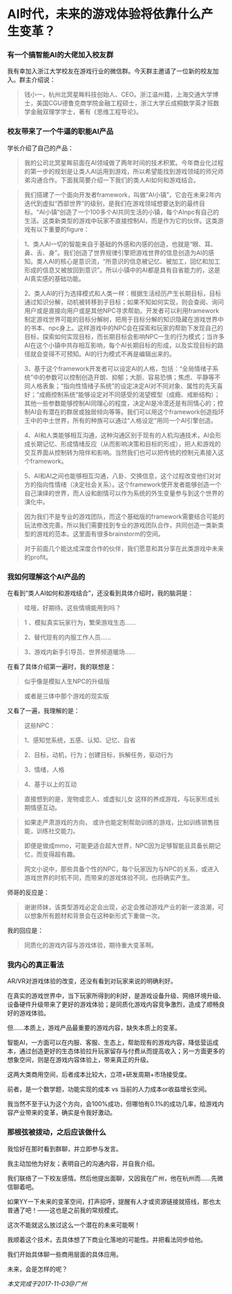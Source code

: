 # AI时代，未来的游戏体验将依靠什么产生变革？

### 有一个搞智能AI的大佬加入校友群

我有幸加入浙江大学校友在游戏行业的微信群。今天群主邀请了一位新的校友加入。群主介绍说：

> 钱小一，杭州北冥星眸科技创始人、CEO。浙江温州籍，上海交通大学博士，美国CGU德鲁克商学院金融工程硕士，浙江大学丘成桐数学英才班数学金融双理学学士，著有《思维工程导论》。

### 校友带来了一个牛逼的职能AI产品

学长介绍了自己的产品：

> 我的公司北冥星眸前面在AI领域做了两年时间的技术积累。今年商业化过程的第一步的规划是让类人AI运用到游戏，所以希望能找到游戏领域的师兄师弟沟通合作。下面我简要介绍一下我们的类人AI如何和游戏结合。

> 我们搭建了一个面向开发者framework，叫做“AI小镇”，它会在未来2年内迭代到虚拟“西部世界”的级别，是我们在游戏领域想要达到的最终目标。“AI小镇”创造了一个100多个AI共同生活的小镇，每个AInpc有自己的生活。这类新类型的游戏中玩家不直接控制AI，而是作为它的伙伴。这类游戏有以下重要的figure：

> 1、类人AI一切的智能来自于基础的外感和内感的创造，也就是“眼、耳、鼻、舌、身”。我们创造了世界规律引擎把游戏世界的信息创造为AI的感知。类人AI的核心是意识流，“所意识的信息被记忆、被加工，回忆和加工形成的信息又被放回到意识”。所以小镇中的AI都是具有自省能力的，这是AI真实感的基础功能。

> 2、类人AI的行为选择模式和人类一样：根据生活经历产生长期目标，目标通过知识分解，动机被转移到子目标；如果不知如何实现，则会查阅、询问用户或是直接向用户或是其他NPC寻求帮助。开发者可以利用framework制定游戏世界可能的目标分解树，把用于目标分解的知识隐藏在游戏世界中的书本、npc身上。这样游戏中的NPC会在探索和玩家的帮助下发现自己的目标，探索如何实现目标，而长期目标会影响NPC一生的行为模式；当许多AI在这个小镇中共存相互影响，每个AI长期目标的形成，以及实现目标的路径就会变得不可预知。AI的行为模式不再是编辑出来的。

> 3、基于这个framework开发者可以设定AI的人格，包括：“全局情绪子系统”中的参数可以控制创造开朗、抑郁；大胆、容易恐惧；焦虑、平静等不同人格表象；“指向性情绪子系统”的设定决定AI对不同对象、属性的先天喜好；“成瘾控制系统”能够设定对不同感受的渴望模型（成瘾、戒断结构）；其他一些参数能够控制AI同理心的程度，决定AI是冷漠还是有同情心的；控制AI会有潜在的群居或独居倾向等等。我们可以用这个framework创造指环王中的中土世界，所有的种族可以通过“人格设定”用同一个AI引擎创造。

> 4、AI和人类能够相互沟通，这种沟通区别于现有的人机沟通技术，AI会形成长期记忆、形成情绪反应（从而影响决策和目标的形成），把人和游戏的交互界面从控制转为陪伴和影响。当然我们也可以把传统的控制元素接入这个framework。

> 5、AI和AI之间也能够相互沟通，八卦、交换信息，这个过程改变他们对对方的指向性情绪（决定社会关系）。这个framework使开发者能够创造一个自己演绎的世界，而人设和剧情可以作为系统的外生变量参与到这个世界的演化中。

> 因为我们不是专业的游戏团队，而这个基础版的framework需要结合可能的玩法修改完善。所以我们需要找到专业的游戏团队合作，共同创造一类新类型的游戏的范本。这里面有很多brainstorm的空间。

> 对于前面几个能达成深度合作的伙伴，我们愿意和其分享在此类游戏中未来的profit。

### 我如何理解这个AI产品的

在看到“类人AI如何和游戏结合”，还没看到具体介绍时，我的脑洞是：

> 哇哦，好期待。这些情境能用到吗？

> 1 、模拟真实玩家行为，繁荣游戏生态……

> 2、替代现有的内服工作人员……

> 3、游戏内新手引导员、世界频道暖场……

在看了具体介绍第一遍时，我的联想是：

> 似乎像是模拟人生NPC的升级版

> 或者是三体中那个游戏的现实版

又看了一遍，我理解的是：

> 这些NPC：

> 1、感知觉系统，五感、认知、记忆、自省

> 2、目标，动机，行为；创建目标，拆解任务，驱动行为

> 3、情绪，人格

> 4、基于以上的互动

> 直接想到的是，宠物或恋人、或虚拟儿女 这样的养成游戏，与玩家形成长期情感互动。

> 如果走严肃游戏的方向， 或许也能定制帮助训练的游戏，比如训练销售技能，训练社交能力。

> 即便是做成mmo，可能更适合超大世界，NPC因为足够智能且具备长期记忆，而变得超有趣。

> 网文小说中，那些具备个性的NPC，每个玩家因为与NPC的关系，或进入游戏世界的时机不同，而带来的游戏体验不同，也将确实产生。

师哥的反应是：

> 谢谢师妹，该类型游戏必定会出现，必定会推动游戏产业的新一波浪潮，可以想象所有题材和背景会在这种新形式下重做一次。

我的回应是：

> 同质化的游戏内容与游戏体验，期待重大变革啊。

### 我内心的真正看法

AR/VR对游戏体验的改变，还没有看到对玩家来说的明确利好。

在真实的游戏世界中，当下玩家所得到的利好，是游戏设备升级、网络环境升级、设备硬件升级带来了更好的游戏体验；是同质化游戏内容竞争激烈，造成了顺畅良好的游戏体验。

但……本质上，游戏产品最重要的游戏内容，缺失本质上的变革。

智能AI，一方面可以在内服、客服、生态上，帮助现有的游戏内容，降低营运成本，通过创造更好的生态体验拉升玩家留存与付费从而提高收入；另一方面更多的想象空间，则是在游戏内容体验上，带来真正的升级。

这两大类商用空间，后者成本比较大，立项+研发周期+市场接受度。

前者，是一个数学题，功能实现的成本 vs 当前的人力成本or收益增长空间。

我当然不至于认为这个方向，会100%成功，但哪怕有0.1%的成功几率，给游戏内容产业带来的变革，确实是令我好激动。

### 那根弦被拨动，之后应该做什么

我恰好在那时看到群聊，并立即参与发言。

我主动加他为好友；表明自己的沟通内容，并自我介绍。

我们联络了一下校友感情。然后他提出面聊，又因我在广州，他在杭州而……先微信聊着吧。

如果YY一下未来的变革空间，打声招呼，提醒有人才或资源链接就搭线，那也太普通了吧！——这也是之前我的常规模式。

这次不能就这么放过这么一个潜在的未来可能啊！

我顺着这个技术，去具体想了下商业化落地的可能性。并把看法同步给他。

我们开始具体聊一些商用层面的具体应用。

未来，会是怎样的呢？

_本文完成于2017-11-03@广州_